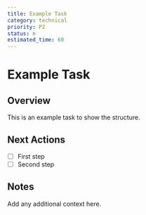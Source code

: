 ```yaml
---
title: Example Task
category: technical
priority: P2
status: n
estimated_time: 60
---
```


# Example Task

## Overview
This is an example task to show the structure.

## Next Actions
- [ ] First step
- [ ] Second step

## Notes
Add any additional context here.

